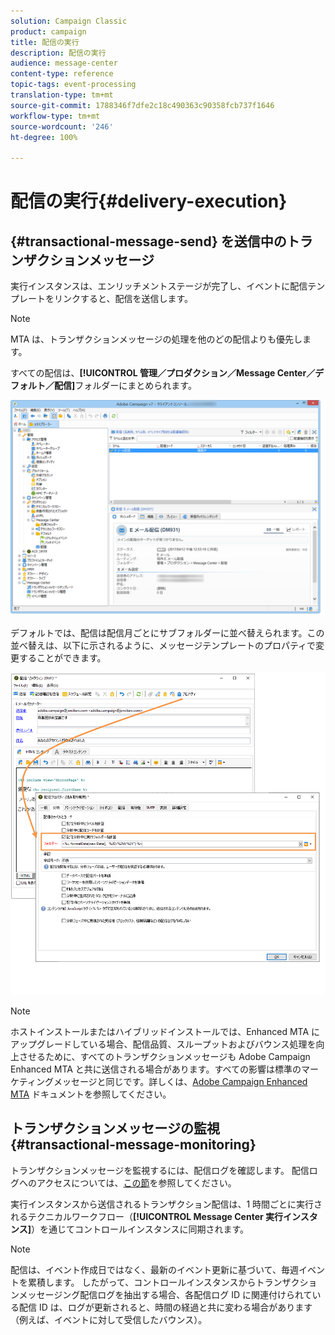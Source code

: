 ```yaml
---
solution: Campaign Classic
product: campaign
title: 配信の実行
description: 配信の実行
audience: message-center
content-type: reference
topic-tags: event-processing
translation-type: tm+mt
source-git-commit: 1788346f7dfe2c18c490363c90358fcb737f1646
workflow-type: tm+mt
source-wordcount: '246'
ht-degree: 100%

---
```



# 配信の実行{#delivery-execution}

## {#transactional-message-send} を送信中のトランザクションメッセージ

実行インスタンスは、エンリッチメントステージが完了し、イベントに配信テンプレートをリンクすると、配信を送信します。

>[!NOTE]
>
>MTA は、トランザクションメッセージの処理を他のどの配信よりも優先します。

すべての配信は、**[!UICONTROL 管理／プロダクション／Message Center／デフォルト／配信]**&#x200B;フォルダーにまとめられます。

![](assets/messagecenter_deliveries_execinstances_001.png)

デフォルトでは、配信は配信月ごとにサブフォルダーに並べ替えられます。この並べ替えは、以下に示されるように、メッセージテンプレートのプロパティで変更することができます。

![](assets/messagecenter_deliveries_properties_001.png)

>[!NOTE]
>
>ホストインストールまたはハイブリッドインストールでは、Enhanced MTA にアップグレードしている場合、配信品質、スループットおよびバウンス処理を向上させるために、すべてのトランザクションメッセージも Adobe Campaign Enhanced MTA と共に送信される場合があります。すべての影響は標準のマーケティングメッセージと同じです。詳しくは、[Adobe Campaign Enhanced MTA](https://helpx.adobe.com/jp/campaign/kb/acc-campaign-enhanced-mta.html) ドキュメントを参照してください。

## トランザクションメッセージの監視 {#transactional-message-monitoring}

トランザクションメッセージを監視するには、配信ログを確認します。 配信ログへのアクセスについては、[この節](../../delivery/using/delivery-dashboard.md#delivery-logs-and-history)を参照してください。

実行インスタンスから送信されるトランザクション配信は、1 時間ごとに実行されるテクニカルワークフロー（**[!UICONTROL Message Center 実行インスタンス]**）を通じてコントロールインスタンスに同期されます。

>[!NOTE]
>
>配信は、イベント作成日ではなく、最新のイベント更新に基づいて、毎週イベントを累積します。 したがって、コントロールインスタンスからトランザクションメッセージング配信ログを抽出する場合、各配信ログ ID に関連付けられている配信 ID は、ログが更新されると、時間の経過と共に変わる場合があります（例えば、イベントに対して受信したバウンス）。

<!--The transactional deliveries sent from the execution instance are synchronized back to the control instance as follows.

Let's take a [delivery template](../../message-center/using/introduction.md) labelled *Template_1*.

1. An event corresponding to *Template_1* is received on the execution instance.
1. The **Processing real time events** (rtEventsProcessing) workflow processes the event and searches for an existing delivery for the current month.

    >[!NOTE]
    >
    >If not found, a new delivery is created and the event is assigned to the new delivery.

1. The transactional email is sent and the delivery status changes to **[!UICONTROL Sent]**.
1. The **Message Center execution instance** (mcSync_mcExec) workflow retrieves the delivery logs from the execution instance and updates the delivery logs on the control instance.
1. The control instance searches for an existing delivery for week 40 (2020-09-28_Template_1).

    >[!NOTE]
    >
    >If not found, a new delivery is created.

1. The week after, an inbound bounce is received for the event.
1. The status of the event changes to **[!UICONTROL Delivery failed]**.
1. The **Message Center execution instance** (mcSync_mcExec) workflow retrieves the delivery logs from the execution instance and searches for a delivery for week 41 (2020-10-05_Template_1) to update the delivery logs. The delivery logs are then linked to a new delivery for the current week.

To summarize, the deliveries weekly accumulate the events based on the latest event update, and not on the event creation date.

Therefore, when extracting transactional messaging delivery logs from the control instance, the delivery ID associated with each delivery log ID changes every week.-->